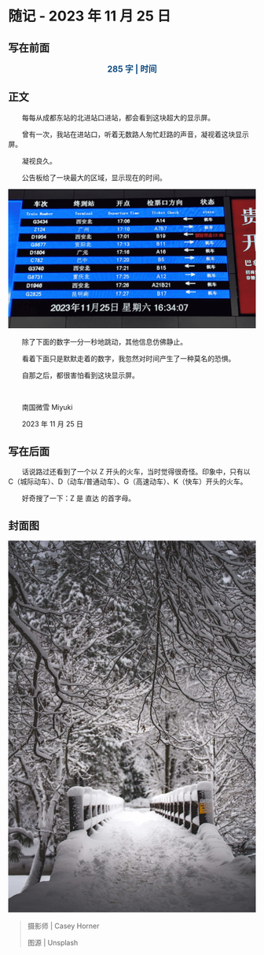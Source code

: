 # 随记 - 2023 年 11 月 25 日

## 写在前面

<p style="color:#0f4c81; text-align:center; font-weight:bold; font-size:larger;">285 字 | 时间</p>

## 正文

　　每每从成都东站的北进站口进站，都会看到这块超大的显示屏。

　　曾有一次，我站在进站口，听着无数路人匆忙赶路的声音，凝视着这块显示屏。

　　凝视良久。

　　公告板给了一块最大的区域，显示现在的时间。

![](https://raw.githubusercontent.com/TinySnow/GithubImageHosting/main/blog/articles/essays/20231126145456.png)

　　除了下面的数字一分一秒地跳动，其他信息仿佛静止。

　　看着下面只是默默走着的数字，我忽然对时间产生了一种莫名的恐惧。

　　自那之后，都很害怕看到这块显示屏。

<br />

　　南国微雪 Miyuki

　　2023 年 11 月 25 日

## 写在后面

　　话说路过还看到了一个以 Z 开头的火车，当时觉得很奇怪。印象中，只有以 C（城际动车）、D（动车/普通动车）、G（高速动车）、K（快车）开头的火车。

　　好奇搜了一下：Z 是 直达 的首字母。

## 封面图

![](https://raw.githubusercontent.com/TinySnow/GithubImageHosting/main/blog/articles/essays/casey-horner-dX9X0KTT42g-unsplash.jpg)

> 摄影师 | Casey Horner
> 
> 图源 | Unsplash